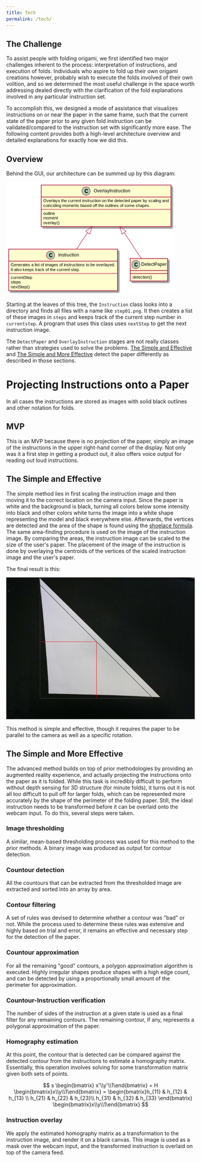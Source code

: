 ```yaml
---
title: Tech
permalink: /tech/
---
```


## The Challenge

To assist people with folding origami, we first identified two major challenges inherent to the process: interpretation of instructions, and execution of folds. Individuals who aspire to fold up their own origami creations however, probably wish to execute the folds involved of their own volition, and so we determined the most useful challenge in the space worth addressing dealed directly with the clarification of the fold explanations involved in any particular instruction set. 

To accomplish this, we designed a mode of assistance that visualizes instructions on or near the paper in the same frame, such that the current state of the paper prior to any given fold instruction can be validated/compared to the instruction set with significantly more ease. The following content provides both a high-level architecture overview and detailed explanations for exactly how we did this.

## Overview

Behind the GUI, our architecture can be summed up by this diagram:

![](https://github.com/concavegit/cv-assisted-origami/blob/master/documents/class_diagram.png?raw=true)

Starting at the leaves of this tree, the `Instruction` class looks into a directory and finds all files with a name like `step01.png`.
It then creates a list of these images in `steps` and keeps track of the current step number in `currentstep`. A program that uses this class uses `nextStep` to get the next instruction image.

The `DetectPaper` and `OverlayInstruction` stages are not really classes rather than strategies used to solve the problems.
[The Simple and Effective](https://concavegit.github.io/cv-assisted-origami/tech/#the-simple-and-effective) and [The Simple and More Effective](https://concavegit.github.io/cv-assisted-origami/tech/#the-simple-and-more-effective) detect the paper differently as described in those sections.

# Projecting Instructions onto a Paper
In all cases the instructions are stored as images with solid black outlines and other notation for folds.

## MVP
This is an MVP because there is no projection of the paper, simply an image of the instructions in the upper right-hand corner of the display. Not only was it a first step in getting a product out, it also offers voice output for reading out loud instructions.

## The Simple and Effective
The simple method lies in first scaling the instruction image and then moving it to the correct location on the camera input.
Since the paper is white and the background is black, turning all colors below some intensity into black and other colors white turns the image into a white shape representing the model and black everywhere else. Afterwards, the vertices are detected and the area of the shape is found using the [shoelace formula](https://en.wikipedia.org/wiki/Shoelace_formula).
The same area-finding procedure is used on the image of the instruction image.
By comparing the areas, the instruction image can be scaled to the size of the user's paper.
The placement of the image of the instruction is done by overlaying the centroids of the vertices of the scaled instruction image and the user's paper.

The final result is this:

![](https://github.com/concavegit/cv-assisted-origami/blob/gh-pages/PaperPics/testresult.png?raw=true)

This method is simple and effective, though it requires the paper to be parallel to the camera as well as a specific rotation.

## The Simple and More Effective

The advanced method builds on top of prior methodologies by providing an augmented reality experience, and actually projecting the instructions onto the paper as it is folded. While this task is incredibly difficult to perform without depth sensing for 3D structure (for minute folds), it turns out it is not all too difficult to pull off for larger folds, which can be represented more accurately by the shape of the perimeter of the folding paper. Still, the ideal instruction needs to be transformed before it can be overlaid onto the webcam input. To do this, several steps were taken.

### Image thresholding

A similar, mean-based thresholding process was used for this method to the prior methods. A binary image was produced as output for contour detection.

### Countour detection

All the countours that can be extracted from the thresholded image are extracted and sorted into an array by area.

### Contour filtering

A set of rules was devised to determine whether a contour was "bad" or not. While the process used to determine these rules was extensive and highly based on trial and error, it remains an effective and necessary step for the detection of the paper.

### Countour approximation

For all the remaining "good" contours, a polygon approximation algorithm is executed. Highly irregular shapes produce shapes with a high edge count, and can be detected by using a proportionally small amount of the perimeter for approximation.

### Countour-Instruction verification

The number of sides of the instruction at a given state is used as a final filter for any remaining contours. The remaining contour, if any, represents a polygonal approximation of the paper.

### Homography estimation

At this point, the contour that is detected can be compared against the detected contour from the instructions to estimate a homography matrix. Essentially, this operation involves solving for some transformation matrix given both sets of points.

$$
s \begin{bmatrix} x'\\y'\\1\end{bmatrix}
= H \begin{bmatrix}x\\y\\1\end{bmatrix}
= \begin{bmatrix}h_{11} & h_{12} & h_{13} \\ h_{21} & h_{22} & h_{23}\\ h_{31} & h_{32} & h_{33} \end{bmatrix}
\begin{bmatrix}x\\y\\1\end{bmatrix}
$$


### Instruction overlay

We apply the estimated homography matrix as a transformation to the instruction image, and render it on a black canvas. This image is used as a mask over the webcam input, and the transformed instruction is overlaid on top of the camera feed.
